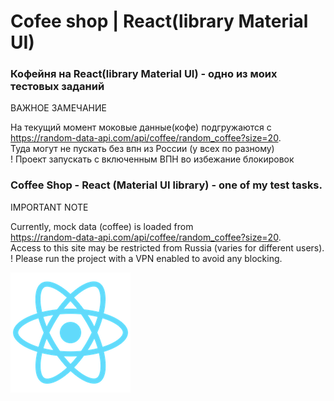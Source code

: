 # Cofee shop | React(library Material UI)

### Кофейня на React(library Material UI) - одно из моих тестовых заданий    
  
ВАЖНОЕ ЗАМЕЧАНИЕ  

На текущий момент моковые данные(кофе) подгружаются с   
https://random-data-api.com/api/coffee/random_coffee?size=20.   
Туда могут не пускать без впн из России (у всех по разному)  
! Проект запускать с включенным ВПН во избежание блокировок   

### Coffee Shop - React (Material UI library) - one of my test tasks.   

IMPORTANT NOTE   

Currently, mock data (coffee) is loaded from  
https://random-data-api.com/api/coffee/random_coffee?size=20.   
Access to this site may be restricted from Russia (varies for different users).   
! Please run the project with a VPN enabled to avoid any blocking.   

![Preview](https://github.com/RiseUpNow/cofee-shop/raw/master/public/logo192.png)
